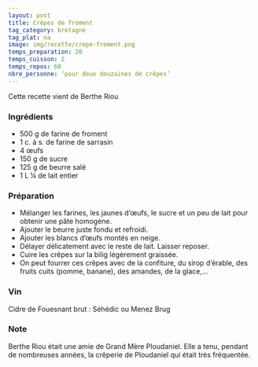 ```yaml
---
layout: post
title: Crêpes de froment
tag_category: bretagne
tag_plat: na
image: img/recette/crepe-froment.png
temps_preparation: 20
temps_cuisson: 2
temps_repos: 60
nbre_personne: ‘pour deux douzaines de crêpes’
---
```


Cette recette vient de Berthe Riou

### Ingrédients
* 500 g de farine de froment 
* 1 c. à s. de farine de sarrasin
* 4 œufs 
* 150 g de sucre
* 125 g de beurre salé
* 1 L ¼  de lait entier

### Préparation
* Mélanger les farines, les jaunes d’œufs, le sucre et un peu de lait pour obtenir une pâte homogène.
* Ajouter le beurre juste fondu et refroidi.
* Ajouter les blancs d’œufs montés en neige.
* Délayer délicatement avec le reste de lait. Laisser reposer.
* Cuire les crêpes sur la bilig légèrement graissée.
* On peut fourrer ces crêpes avec de la confiture, du sirop d’érable, des fruits cuits (pomme, banane), des amandes, de la glace,…

### Vin
Cidre de Fouesnant brut : Séhédic ou Menez Brug

### Note
Berthe Riou était une amie de Grand Mère Ploudaniel. Elle a tenu, pendant de nombreuses années, la crêperie de Ploudaniel qui était très fréquentée.
